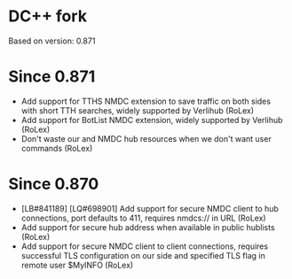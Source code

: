 # DC++ fork
Based on version: 0.871
# Since 0.871
* Add support for TTHS NMDC extension to save traffic on both sides with short TTH searches, widely supported by Verlihub (RoLex)
* Add support for BotList NMDC extension, widely supported by Verlihub (RoLex)
* Don't waste our and NMDC hub resources when we don't want user commands (RoLex)
# Since 0.870
* [LB#841189] [LQ#698901] Add support for secure NMDC client to hub connections, port defaults to 411, requires nmdcs:// in URL (RoLex)
* Add support for secure hub address when available in public hublists (RoLex)
* Add support for secure NMDC client to client connections, requires successful TLS configuration on our side and specified TLS flag in remote user $MyINFO (RoLex)
